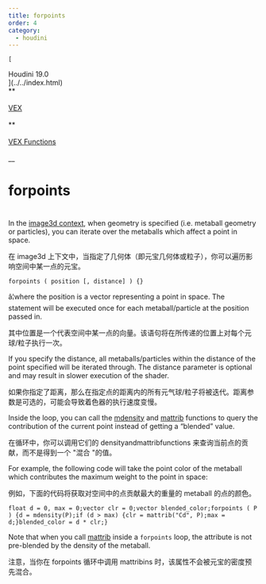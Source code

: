 ```yaml
---
title: forpoints
order: 4
category:
  - houdini
---
```

    
    [  
Houdini 19.0  
](../../index.html)  
**  
[  
VEX  
](../index.html)  
**  
[  
VEX Functions  
](index.html)  
\_\_

# forpoints

#

In the [image3d context](../contexts/image3d.html "Obsolete. Write a program
for use with the i3dgen program to generate 3Dtextures."), when geometry is
specified (i.e. metaball geometry or particles), you can iterate over the
metaballs which affect a point in space.

在 image3d 上下文中，当指定了几何体（即元宝几何体或粒子），你可以遍历影响空间中某一点的元宝。

    forpoints ( position [, distance] ) {}

â¦where the position is a vector representing a point in space. The statement
will be executed once for each metaball/particle at the position passed in.

其中位置是一个代表空间中某一点的向量。该语句将在所传递的位置上对每个元球/粒子执行一次。

If you specify the distance, all metaballs/particles within the distance of
the point specified will be iterated through. The distance parameter is
optional and may result in slower execution of the shader.

如果你指定了距离，那么在指定点的距离内的所有元气球/粒子将被迭代。距离参数是可选的，可能会导致着色器的执行速度变慢。

Inside the loop, you can call the [mdensity](mdensity.html "Returns the
density of the metaball field if metaball geometry isspecified to i3dgen.")
and [mattrib](mattrib.html "Returns the value of the point attribute for the
metaballs ifmetaball geometry is specified to i3dgen.") functions to query the
contribution of the current point instead of getting a “blended” value.

在循环中，你可以调用它们的 densityandmattribfunctions 来查询当前点的贡献，而不是得到一个 "混合 "的值。

For example, the following code will take the point color of the metaball
which contributes the maximum weight to the point in space:

例如，下面的代码将获取对空间中的点贡献最大的重量的 metaball 的点的颜色。

    float d = 0, max = 0;vector clr = 0;vector blended_color;forpoints ( P ) {d = mdensity(P);if (d > max) {clr = mattrib("Cd", P);max = d;}blended_color = d * clr;}

Note that when you call [mattrib](mattrib.html "Returns the value of the point
attribute for the metaballs ifmetaball geometry is specified to i3dgen.")
inside a `forpoints` loop, the attribute is not pre-blended by the density of
the metaball.

注意，当你在 forpoints 循环中调用 mattribins 时，该属性不会被元宝的密度预先混合。

